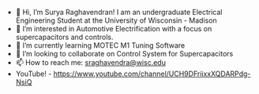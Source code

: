 - 👋 Hi, I’m Surya Raghavendran! I am an undergraduate Electrical Engineering Student at the University of Wisconsin - Madison
- 👀 I’m interested in Automotive Electrification with a focus on supercapacitors and controls.
- 🌱 I’m currently learning MOTEC M1 Tuning Software
- 💞️ I’m looking to collaborate on Control System for Supercapacitors
- 📫 How to reach me: sraghavendra@wisc.edu
- YouTube! - https://www.youtube.com/channel/UCH9DFriixxXQDARPdg-NsiQ

<!---
sragh1181/sragh1181 is a ✨ special ✨ repository because its `README.md` (this file) appears on your GitHub profile.
You can click the Preview link to take a look at your changes.
--->
